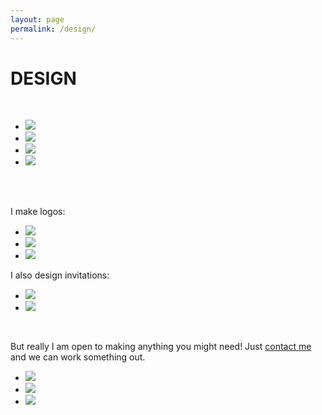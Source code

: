 ```yaml
---
layout: page
permalink: /design/
---
```


<h1 class="page-heading">DESIGN</h1>
<br>
<ul class="pic">
	<li class="exp"><img src="/img/post.png" /></li>
	<li class="exp"><img src="/img/brambl.png" /></li>
	<li class="exp"><img src="/img/wisc.png" /></li>
	<li class="exp"><img src="/img/pod.png" /></li>
	
</ul>
<br>
<br>

<p>I make logos:</p>

<ul class="pic">
	<li class="thirty"><img src="/img/region.png" /></li>
	<li class="thirty"><img src="/img/mcblogo.png" /></li>
	<li class="thirty"><img src="/img/natca.png" /></li>
</ul>

<p>I also design invitations:</p>

<ul class="pic">
	<li class="exp"><img src="/img/snin.png" /></li>
	<li class="exp"><img src="/img/jin.png" /></li>
</ul>

<p><br /></p>
<p>But really I am open to making anything you might need! Just <a href="mailto:schmeicheldesigns@gmail.com">contact me</a> and we can work something out.</p>

<ul class="pic">
	<li class="thirty"><img src="/img/wrinkle.png" /></li>
	<li class="thirty"><img src="/img/epiph.png" /></li>
	<li class="thirty"><img src="/img/lotf.png" /></li>
</ul>

<br>
